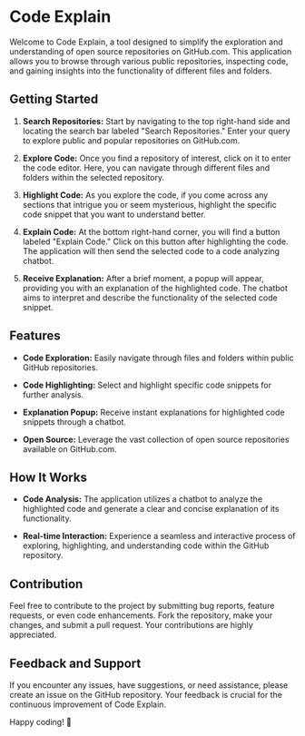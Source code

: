 # Code Explain

Welcome to Code Explain, a tool designed to simplify the exploration and understanding of open source repositories on GitHub.com. This application allows you to browse through various public repositories, inspecting code, and gaining insights into the functionality of different files and folders.

## Getting Started

1. **Search Repositories:** Start by navigating to the top right-hand side and locating the search bar labeled "Search Repositories." Enter your query to explore public and popular repositories on GitHub.com.

2. **Explore Code:** Once you find a repository of interest, click on it to enter the code editor. Here, you can navigate through different files and folders within the selected repository.

3. **Highlight Code:** As you explore the code, if you come across any sections that intrigue you or seem mysterious, highlight the specific code snippet that you want to understand better.

4. **Explain Code:** At the bottom right-hand corner, you will find a button labeled "Explain Code." Click on this button after highlighting the code. The application will then send the selected code to a code analyzing chatbot.

5. **Receive Explanation:** After a brief moment, a popup will appear, providing you with an explanation of the highlighted code. The chatbot aims to interpret and describe the functionality of the selected code snippet.

## Features

- **Code Exploration:** Easily navigate through files and folders within public GitHub repositories.
- **Code Highlighting:** Select and highlight specific code snippets for further analysis.

- **Explanation Popup:** Receive instant explanations for highlighted code snippets through a chatbot.

- **Open Source:** Leverage the vast collection of open source repositories available on GitHub.com.

## How It Works

- **Code Analysis:** The application utilizes a chatbot to analyze the highlighted code and generate a clear and concise explanation of its functionality.

- **Real-time Interaction:** Experience a seamless and interactive process of exploring, highlighting, and understanding code within the GitHub repository.

## Contribution

Feel free to contribute to the project by submitting bug reports, feature requests, or even code enhancements. Fork the repository, make your changes, and submit a pull request. Your contributions are highly appreciated.

## Feedback and Support

If you encounter any issues, have suggestions, or need assistance, please create an issue on the GitHub repository. Your feedback is crucial for the continuous improvement of Code Explain.

Happy coding! 🚀
